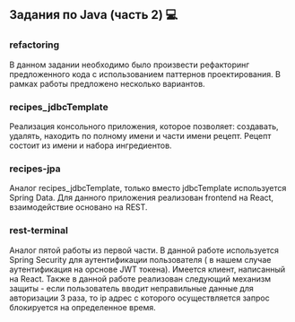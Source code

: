 ## Задания по Java (часть 2) :computer:

### refactoring
В данном задании необходимо было произвести рефакторинг предложенного кода с использованием паттернов проектирования. В рамках работы предложено несколько вариантов.

### recipes_jdbcTemplate
Реализация консольного приложения, которое позволяет: создавать, удалять, находить по полному имени и части имени рецепт. Рецепт состоит из имени и набора ингредиентов.

### recipes-jpa
Аналог recipes_jdbcTemplate, только вместо jdbcTemplate используется Spring Data. Для данного приложения реализован frontend на React, взаимодействие основано на REST. 

### rest-terminal
Аналог пятой работы из первой части. В данной работе используется Spring Security для аутентификации пользователя ( в нашем случае аутентификация на орснове JWT токена). Имеется клиент, написанный на React. Также в данной работе реализован следующий механизм защиты - если пользователь вводит неправильные данные для авторизации 3 раза, то ip адрес с которого
осуществляется запрос блокируется на определенное время.  

